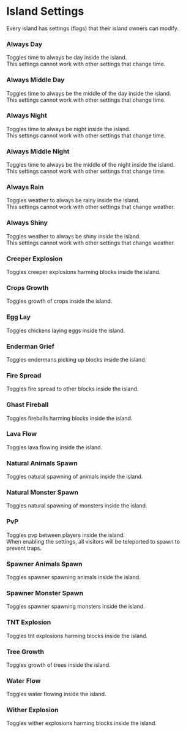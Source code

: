 # Island Settings
Every island has settings (flags) that their island owners can modify.<br>

### Always Day
<div class="shifted-up">Toggles time to always be day inside the island.<br>
This settings cannot work with other settings that change time.</div>

### Always Middle Day
<div class="shifted-up">Toggles time to always be the middle of the day inside the island.<br>
This settings cannot work with other settings that change time. </div>

### Always Night
<div class="shifted-up">Toggles time to always be night inside the island.<br>
This settings cannot work with other settings that change time. </div>

### Always Middle Night
<div class="shifted-up">Toggles time to always be the middle of the night inside the island.<br>
This settings cannot work with other settings that change time. </div>

### Always Rain
<div class="shifted-up">Toggles weather to always be rainy inside the island.<br>
This settings cannot work with other settings that change weather.</div>

### Always Shiny
<div class="shifted-up">Toggles weather to always be shiny inside the island.<br>
This settings cannot work with other settings that change weather.</div>

### Creeper Explosion
<div class="shifted-up">Toggles creeper explosions harming blocks inside the island.</div>

### Crops Growth
<div class="shifted-up">Toggles growth of crops inside the island.</div>

### Egg Lay
<div class="shifted-up">Toggles chickens laying eggs inside the island.</div>

### Enderman Grief
<div class="shifted-up">Toggles endermans picking up blocks inside the island.</div>

### Fire Spread
<div class="shifted-up">Toggles fire spread to other blocks inside the island.</div>

### Ghast Fireball
<div class="shifted-up">Toggles fireballs harming blocks inside the island.</div>

### Lava Flow
<div class="shifted-up">Toggles lava flowing inside the island.</div>

### Natural Animals Spawn
<div class="shifted-up">Toggles natural spawning of animals inside the island.</div>

### Natural Monster Spawn
<div class="shifted-up">Toggles natural spawning of monsters inside the island.</div>

### PvP
<div class="shifted-up">Toggles pvp between players inside the island.<br>
When enabling the settings, all visitors will be teleported to spawn to prevent traps.</div>

### Spawner Animals Spawn
<div class="shifted-up">Toggles spawner spawning animals inside the island.</div>

### Spawner Monster Spawn
<div class="shifted-up">Toggles spawner spawning monsters inside the island.</div>

### TNT Explosion
<div class="shifted-up">Toggles tnt explosions harming blocks inside the island.</div>

### Tree Growth
<div class="shifted-up">Toggles growth of trees inside the island.</div>

### Water Flow
<div class="shifted-up">Toggles water flowing inside the island.</div>

### Wither Explosion
<div class="shifted-up">Toggles wither explosions harming blocks inside the island.</div>